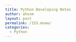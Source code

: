 ```yaml
---
title: Python Developing Notes
author: ahxxm
layout: post
permalink: /153.moew/
categories:
  - Python
---
```


